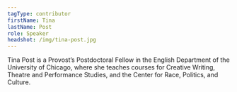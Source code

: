 ```yaml
---
tagType: contributor
firstName: Tina
lastName: Post
role: Speaker
headshot: /img/tina-post.jpg
---
```

Tina Post is a Provost’s Postdoctoral Fellow in the English Department of the University of Chicago, where she teaches courses for Creative Writing, Theatre and Performance Studies, and the Center for Race, Politics, and Culture.
